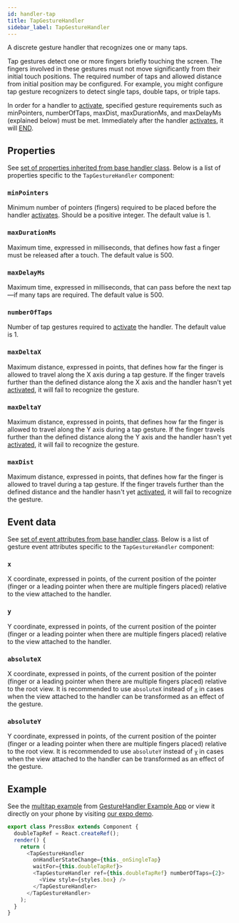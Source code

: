 ```yaml
---
id: handler-tap
title: TapGestureHandler
sidebar_label: TapGestureHandler
---
```


A discrete gesture handler that recognizes one or many taps.

Tap gestures detect one or more fingers briefly touching the screen.
The fingers involved in these gestures must not move significantly from their initial touch positions.
The required number of taps and allowed distance from initial position may be configured.
For example, you might configure tap gesture recognizers to detect single taps, double taps, or triple taps.

In order for a handler to [activate](state.md#active), specified gesture requirements such as minPointers, numberOfTaps, maxDist, maxDurationMs, and maxDelayMs (explained below) must be met. Immediately after the handler [activates](state.md#active), it will [END](state.md#end).

## Properties

See [set of properties inherited from base handler class](handler-common.md#properties). Below is a list of properties specific to the `TapGestureHandler` component:

### `minPointers`

Minimum number of pointers (fingers) required to be placed before the handler [activates](state.md#active). Should be a positive integer. The default value is 1.

### `maxDurationMs`

Maximum time, expressed in milliseconds, that defines how fast a finger must be released after a touch. The default value is 500.

### `maxDelayMs`

Maximum time, expressed in milliseconds, that can pass before the next tap—if many taps are required. The default value is 500.

### `numberOfTaps`

Number of tap gestures required to [activate](state.md#active) the handler. The default value is 1.

### `maxDeltaX`

Maximum distance, expressed in points, that defines how far the finger is allowed to travel along the X axis during a tap gesture. If the finger travels further than the defined distance along the X axis and the handler hasn't yet [activated](state.md#active), it will fail to recognize the gesture.

### `maxDeltaY`

Maximum distance, expressed in points, that defines how far the finger is allowed to travel along the Y axis during a tap gesture. If the finger travels further than the defined distance along the Y axis and the handler hasn't yet [activated](state.md#active), it will fail to recognize the gesture.

### `maxDist`

Maximum distance, expressed in points, that defines how far the finger is allowed to travel during a tap gesture. If the finger travels further than the defined distance and the handler hasn't yet [activated](state.md#active), it will fail to recognize the gesture.

## Event data

See [set of event attributes from base handler class](handler-common.md#event-data). Below is a list of gesture event attributes specific to the `TapGestureHandler` component:

### `x`

X coordinate, expressed in points, of the current position of the pointer (finger or a leading pointer when there are multiple fingers placed) relative to the view attached to the handler.

### `y`

Y coordinate, expressed in points, of the current position of the pointer (finger or a leading pointer when there are multiple fingers placed) relative to the view attached to the handler.

### `absoluteX`

X coordinate, expressed in points, of the current position of the pointer (finger or a leading pointer when there are multiple fingers placed) relative to the root view. It is recommended to use `absoluteX` instead of [`x`](#x) in cases when the view attached to the handler can be transformed as an effect of the gesture.

### `absoluteY`

Y coordinate, expressed in points, of the current position of the pointer (finger or a leading pointer when there are multiple fingers placed) relative to the root view. It is recommended to use `absoluteY` instead of [`y`](#y) in cases when the view attached to the handler can be transformed as an effect of the gesture.

## Example

See the [multitap example](https://github.com/software-mansion/react-native-gesture-handler/blob/master/examples/Example/multitap/index.js) from [GestureHandler Example App](example.md) or view it directly on your phone by visiting [our expo demo](https://snack.expo.io/@adamgrzybowski/react-native-gesture-handler-demo).

```js
export class PressBox extends Component {
  doubleTapRef = React.createRef();
  render() {
    return (
      <TapGestureHandler
        onHandlerStateChange={this._onSingleTap}
        waitFor={this.doubleTapRef}>
        <TapGestureHandler ref={this.doubleTapRef} numberOfTaps={2}>
          <View style={styles.box} />
        </TapGestureHandler>
      </TapGestureHandler>
    );
  }
}
```
